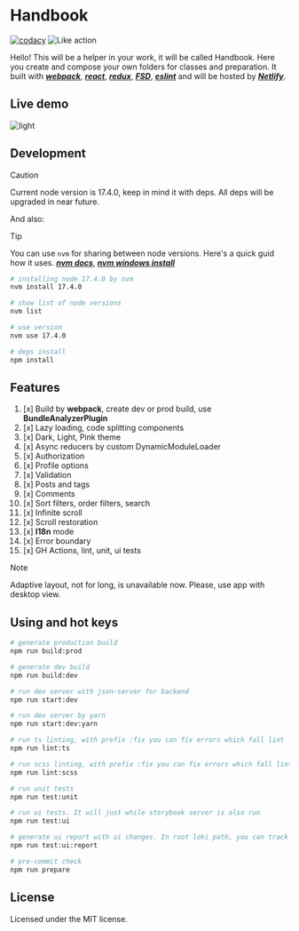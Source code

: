 # **Handbook**

[![codacy](https://img.shields.io/badge/codacy-B-green)](https://app.codacy.com/gh/DenisMatvienko/handbook/dashboard)
![Like action](https://shields.io/github/actions/workflow/status/DenisMatvienko/handbook/main.yml?branch=main&style=flat)

Hello! This will be a helper in your work, it will be called Handbook. Here you create and compose your own folders for
classes and preparation. It built with [**_webpack_**](https://webpack.js.org/), [**_react_**](https://react.dev/),
[**_redux_**](https://redux.js.org/), [**_FSD_**](https://feature-sliced.design/), [**_eslint_**](https://eslint.org/)
and will be hosted by [**_Netlify_**](https://netlify.com/).

## Live demo

![light](https://github.com/DenisMatvienko/production-dynamic-line/blob/9e3d68fe472fca4a9633795c8412923eca2acb33/src/shared/assets/readme-preview/preview-github@light.png.png)

## Development

> [!CAUTION]
> Current node version is 17.4.0, keep in mind it with deps. All deps will be upgraded in near future.

And also:

> [!TIP]  
> You can use `nvm` for sharing between node versions. Here's a quick guid how it uses.
> [**_nvm docs_**](https://github.com/coreybutler/nvm-windows),
> [**_nvm windows install_**](https://github.com/coreybutler/nvm-windows/releases)

```bash
# installing node 17.4.0 by nvm
nvm install 17.4.0

# show list of node versions
nvm list

# use version
nvm use 17.4.0

# deps install
npm install
```

## Features

1. [x] Build by **webpack**, create dev or prod build, use **BundleAnalyzerPlugin**
2. [x] Lazy loading, code splitting components
3. [x] Dark, Light, Pink theme
4. [x] Async reducers by custom DynamicModuleLoader
5. [x] Authorization
6. [x] Profile options
7. [x] Validation
8. [x] Posts and tags
9. [x] Comments
10. [x] Sort filters, order filters, search
11. [x] Infinite scroll
12. [x] Scroll restoration
13. [x] **I18n** mode
14. [x] Error boundary
15. [x] GH Actions, lint, unit, ui tests

> [!NOTE]
> Adaptive layout, not for long, is unavailable now. Please, use app with desktop view.

## Using and hot keys

```bash
# generate production build
npm run build:prod

# generate dev build
npm run build:dev

# run dev server with json-server for backend
npm run start:dev

# run dev server by yarn
npm run start:dev:yarn

# run ts linting, with prefix :fix you can fix errors which fall lint
npm run lint:ts

# run scss linting, with prefix :fix you can fix errors which fall lint
npm run lint:scss

# run unit tests
npm run test:unit

# run ui tests. It will just while storybook server is also run
npm run test:ui

# generate ui report with ui changes. In root loki path, you can track generated .html file with changes.
npm run test:ui:report

# pre-commit check
npm run prepare
```

## License

Licensed under the MIT license.
